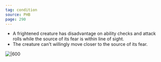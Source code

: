 ```yaml
---
tag: condition
source: PHB
page: 290
---
```


- A frightened creature has disadvantage on ability checks and attack rolls while the source of its fear is within line of sight.
- The creature can't willingly move closer to the source of its fear.



![|600]()
